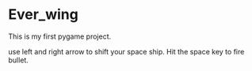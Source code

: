 # Ever_wing

This is my first pygame project.

use left and right arrow to shift your space ship.
Hit the space key to fire bullet.
